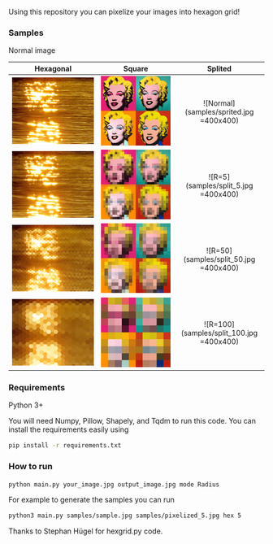 Using this repository you can pixelize your images into hexagon grid!

### Samples
Normal image

Hexagonal             | Square          |       Splited
:-------------------------:|:-------------------------:|:-------------------------:
![Normal](samples/sample.jpg) | ![Normal](samples/monroe.jpg)  |  ![Normal](samples/sprited.jpg =400x400)
![R=5](samples/pixelized_5.jpg) | ![R=30](samples/monroe_30.jpg)  |  ![R=5](samples/split_5.jpg =400x400)
![R=15](samples/pixelized_15.jpg) | ![R=20](samples/monroe_20.jpg)  |  ![R=50](samples/split_50.jpg =400x400)
![R=30](samples/pixelized_30.jpg) | ![R=10](samples/monroe_10.jpg)  |  ![R=100](samples/split_100.jpg =400x400)



### Requirements
Python 3+

You will need Numpy, Pillow, Shapely, and Tqdm to run this code.
You can install the requirements easily using 
```bash
pip install -r requirements.txt
```

### How to run
```bash
python main.py your_image.jpg output_image.jpg mode Radius
```
For example to generate the samples you can run
```bash
python3 main.py samples/sample.jpg samples/pixelized_5.jpg hex 5
```

Thanks to Stephan Hügel for hexgrid.py code.
